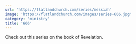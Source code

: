 ```yaml
---
url: 'https://flatlandchurch.com/series/messiah'
image: 'https://flatlandchurch.com/images/series-666.jpg'
category: 'ministry'
title: '666'
---
```


Check out this series on the book of Revelation.

